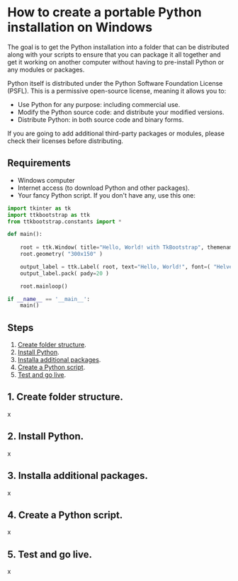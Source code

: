 # How to create a portable Python installation on Windows

The goal is to get the Python installation into a folder that can be distributed along with your scripts to ensure that you can package it all together and get it working on another computer without having to pre-install Python or any modules or packages.

Python itself is distributed under the Python Software Foundation License (PSFL). This is a permissive open-source license, meaning it allows you to:
- Use Python for any purpose: including commercial use.
- Modify the Python source code: and distribute your modified versions.
- Distribute Python: in both source code and binary forms.

If you are going to add additional third-party packages or modules, please check their licenses before distributing.

## Requirements

- Windows computer
- Internet access (to download Python and other packages).
- Your fancy Python script. If you don't have any, use this one:

```Python
import tkinter as tk
import ttkbootstrap as ttk
from ttkbootstrap.constants import *

def main():
    
    root = ttk.Window( title="Hello, World! with TkBootstrap", themename="darkly" )
    root.geometry( "300x150" )

    output_label = ttk.Label( root, text="Hello, World!", font=( "Helvetica", 16 ) )
    output_label.pack( pady=20 )

    root.mainloop()

if __name__ == '__main__':
    main()
```

## Steps

1. [Create folder structure](#folders).
2. [Install Python](#python).
3. [Installa additional packages](#pip).
4. [Create a Python script](#script).
5. [Test and go live](#test).

## <a name="folders"></a>1. Create folder structure.

x

## <a name="python"></a>2. Install Python.

x

## <a name="pip"></a>3. Installa additional packages.

x

## <a name="script"></a>4. Create a Python script.

x

## <a name="test"></a>5. Test and go live.

x


